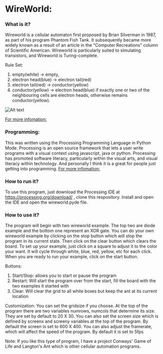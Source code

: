 
# WireWorld:

### What is it?
Wireworld is a cellular automaton first proposed by Brian Silverman in 1987, as part of his program Phantom Fish Tank. It subsequently
became more widely known as a result of an article in the "Computer Recreations" column of Scientific American. Wireworld is particularly
suited to simulating transistors, and Wireworld is Turing-complete.

Rule Set:
1. empty(white) → empty,
2. electron head(blue) → electron tail(red)
3. electron tail(red) → conductor(yellow)
4. conductor(yellow) → electron head(blue) if exactly one or two of the neighbouring cells are electron heads, otherwise remains conductor(yellow).

![Alt text](https://github.com/mmgrant73/langtonsant/blob/master/wireworld.png?raw=true "Image-WireWorld")

[For more infomation:](https://en.wikipedia.org/wiki/Wireworld) 

### Programming:
This was written using the Processing Programming Language in Python Mode.  Processing is an open source framework that lets a user write programs 
with a visual context using javascript, java or python.  Processing has promoted software literacy, particularly within the visual arts, and 
visual literacy within technology.  And personally I think it is a great for people just getting into programming. 
[For more infomation:](https://processing.org/) 

### How to run it?
To use this program, just download the Processing IDE at https://processing.org/download/ , clone this respository.  Install and open the IDE and open 
the wireworld.pyde file.

### How to use it?
The program will begin with two wireworld example.  The top two are diode example and the bottom one represent an XOR gate.  You can do your own wireworld
example by clicking on the stop button which will stop the program in its current state.  Then click on the clear button which clears the board.  To set up
your example, just click on a square to adjust it to the color your want.  It will cycle through white, blue, red, yellow, etc for each click.  When you are
ready to run your example, click on the start button. 

Buttons:
1. Start/Stop: allows you to start or pause the program
2. Restart: Will start the program over from the start, fill the board with the two examples it started with
3. Clear: Will clear the grid to all white boxes but keep the ant at its current location

Customization:
You can set the gridsize if you choose.  At the top of the program there are two variables numrows, numcols that determine its size.  They are set by 
default to 20 X 30.  You can also set the screen size which is defined by screenx and screeny variables at the top of the program.  By default the screen
is set to 600 X 400.  You can also adjust the framerate, which will affect the speed of the program.  By default it is set to 5fps

Note: If you like this type of program, I have a project Conways' Game of Life and Langton's Ant which is other cellular automation programs.
